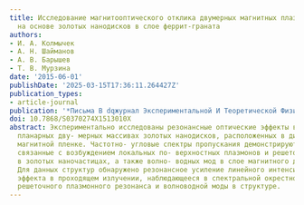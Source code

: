 ```yaml
---
title: Исследование магнитооптического отклика двумерных магнитных плазмонных структур
  на основе золотых нанодисков в слое феррит-граната
authors:
- И. А. Колмычек
- А. Н. Шайманов
- А. В. Барышев
- Т. В. Мурзина
date: '2015-06-01'
publishDate: '2025-03-15T17:36:11.264427Z'
publication_types:
- article-journal
publication: '*Письма В dqжурнал Экспериментальной И Теоретической Физикиdq*'
doi: 10.7868/S0370274X1513010X
abstract: Экспериментально исследованы резонансные оптические эффекты в упорядоченных
  планарных дву- мерных массивах золотых нанодисков, расположенных в диэлектрической
  магнитной пленке. Частотно- угловые спектры пропускания демонстрируют особенности,
  связанные с возбуждением локальных по- верхностных плазмонов и решеточных плазмон-поляритонов
  в золотых наночастицах, а также волно- водных мод в слое магнитного диэлектрика.
  Для данных структур обнаружено резонансное усиление линейного интенсивностного магнитооптического
  эффекта в проходящем излучении, наблюдающееся в спектральной окрестности возбуждения
  решеточного плазмонного резонанса и волноводной моды в структуре.
---
```


